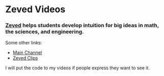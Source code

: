 # Zeved Videos

### [Zeved](https://zeved.org) helps students develop intuition for big ideas in math, the sciences, and engineering.

Some other links:
* [Main Channel](https://www.youtube.com/channel/UC0dnuYW1-BKqBLBBC3E_diA)
* [Zeved Clips](https://www.youtube.com/channel/UCAqd9mfuA6qM0M-ixJHGAZw)


I will put the code to my videos if people express they want to see it.
